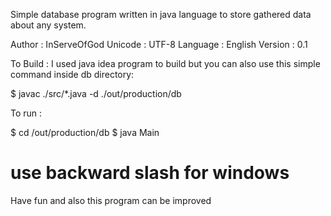 Simple database program written in java language to store gathered data about any system.

Author : InServeOfGod
Unicode : UTF-8
Language : English
Version : 0.1

To Build : 
  I used java idea program to build but you can also use this simple command inside db directory:

$ javac ./src/*.java -d ./out/production/db

To run : 

$ cd /out/production/db
$ java Main

# use backward slash for windows

Have fun and also this program can be improved
